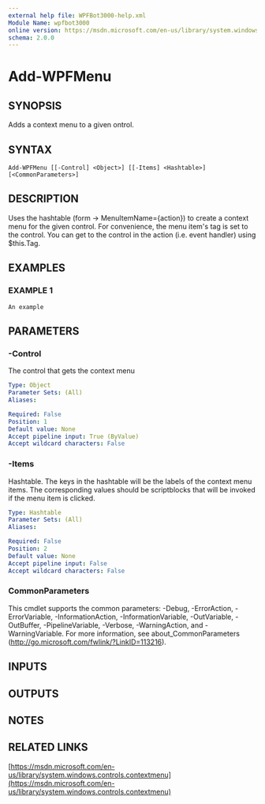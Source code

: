 ```yaml
---
external help file: WPFBot3000-help.xml
Module Name: wpfbot3000
online version: https://msdn.microsoft.com/en-us/library/system.windows.controls.contextmenu
schema: 2.0.0
---
```


# Add-WPFMenu

## SYNOPSIS
Adds a context menu to a given ontrol.

## SYNTAX

```
Add-WPFMenu [[-Control] <Object>] [[-Items] <Hashtable>] [<CommonParameters>]
```

## DESCRIPTION
Uses the hashtable (form -\> MenuItemName={action}) to create a context menu for the given control. 
For convenience, the menu item's tag is set to the control.
You can get to the control in the action (i.e.
event handler) using $this.Tag.

## EXAMPLES

### EXAMPLE 1
```
An example
```

## PARAMETERS

### -Control
The control that gets the context menu

```yaml
Type: Object
Parameter Sets: (All)
Aliases:

Required: False
Position: 1
Default value: None
Accept pipeline input: True (ByValue)
Accept wildcard characters: False
```

### -Items
Hashtable. 
The keys in the hashtable will be the labels of the context menu items. 
The corresponding values should be scriptblocks that will be invoked if the menu item is clicked.

```yaml
Type: Hashtable
Parameter Sets: (All)
Aliases:

Required: False
Position: 2
Default value: None
Accept pipeline input: False
Accept wildcard characters: False
```

### CommonParameters
This cmdlet supports the common parameters: -Debug, -ErrorAction, -ErrorVariable, -InformationAction, -InformationVariable, -OutVariable, -OutBuffer, -PipelineVariable, -Verbose, -WarningAction, and -WarningVariable.
For more information, see about_CommonParameters (http://go.microsoft.com/fwlink/?LinkID=113216).

## INPUTS

## OUTPUTS

## NOTES

## RELATED LINKS

[https://msdn.microsoft.com/en-us/library/system.windows.controls.contextmenu](https://msdn.microsoft.com/en-us/library/system.windows.controls.contextmenu)


